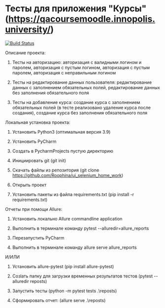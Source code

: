 # Тесты для приложения "Курсы" (https://qacoursemoodle.innopolis.university/)
[![Build Status](https://app.travis-ci.com/Roophina/ui_selenium_home_work.svg?branch=master)](https://app.travis-ci.com/Roophina/ui_selenium_home)


Описание проекта:

1) Тесты на авторизацию: авторизация с валидными логином и паролем, авторизация с пустым логином, авторизация с пустым паролем, авторизация с неправильным логином

2) Тесты на редактирование данных пользователя: редактирование данных с заполнением обязательных полей, редактирование данных без заполнения обязательного поля

3) Тесты на добавление курса: создание курса с заполнением обязательных полей (в тесте реализовано удаление курса после создания), создание курса без заполнения обязательного поля


Локальная установка проекта:

1) Установить Python3 (оптимальная версия 3.9)

2) Установить PyCharm

3) Создать в PycharmProjects пустую директорию

4) Инициировать git (git init)

5) Скачать файлы из репозитория (git clone https://github.com/Roophina/ui_selenium_home_work)

6) Открыть проект

7) Установить пакеты из файла requirements.txt (pip install -r requirements.txt)



Отчеты при помощи Allure:

1) Установить локально Allure commandline application

2) Выполнить в терминале команду pytest --alluredir=allure_reports

3) Перезапустить PyCharm

4) Выполнить в терминале команду allure serve allure_reports

И/ИЛИ

1) Установить allure-pytest (pip install allure-pytest)

2) Созlать папку для загрузки временных результатов тестов (pytest --alluredir reposts)

3) Запустить тесты (python -m pytest tests .\reposts)

4) Сформировать отчет: (allure serve .\reposts)
